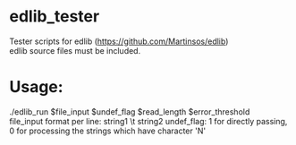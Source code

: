 # edlib_tester
Tester scripts for edlib (https://github.com/Martinsos/edlib) <br />
edlib source files must be included. <br />
# Usage:
./edlib_run $file_input $undef_flag $read_length $error_threshold <br />
file_input format per line: string1 \t string2
undef_flag: 1 for directly passing, 0 for processing the strings which have character 'N' 

